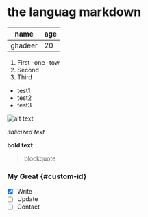 # the languag markdown

| name | age|
| ---- | ---|
|ghadeer |20|

1. First 
 -one 
 -tow
2. Second 
3. Third 

- test1
- test2
- test3

![alt text](https://play-lh.googleusercontent.com/PCpXdqvUWfCW1mXhH1Y_98yBpgsWxuTSTofy3NGMo9yBTATDyzVkqU580bfSln50bFU)

*italicized text*

**bold text**

> blockquote

### My Great  {#custom-id}

- [x] Write 
- [ ] Update 
- [ ] Contact
